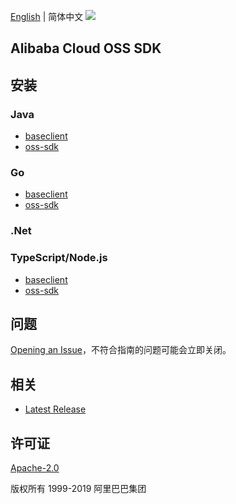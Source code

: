 [English](README.md) | 简体中文
![](https://aliyunsdk-pages.alicdn.com/icons/AlibabaCloud.svg)

## Alibaba Cloud OSS SDK

## 安装
### Java
- [baseclient](./baseclient/java/README-CN.md)
- [oss-sdk](./langs/java/README-CN.md)

### Go
- [baseclient](./baseclient/go/README-CN.md)
- [oss-sdk](./langs/golang/README-CN.md)

### .Net


### TypeScript/Node.js
- [baseclient](./baseclient/ts/README-CN.md)
- [oss-sdk](./langs/ts/README-CN.md)


## 问题
[Opening an Issue](https://github.com/aliyun/alibabacloud-oss-sdk/issues/new)，不符合指南的问题可能会立即关闭。

## 相关
* [Latest Release](https://github.com/aliyun/alibabacloud-oss-sdk)

## 许可证
[Apache-2.0](http://www.apache.org/licenses/LICENSE-2.0)

版权所有 1999-2019 阿里巴巴集团
